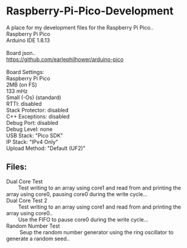 # Raspberry-Pi-Pico-Development
A place for my development files for the Raspberry Pi Pico..<br>
Raspberry Pi Pico<br>
Arduino IDE 1.8.13<br>
<br>
Board json..<br>
  https://github.com/earlephilhower/arduino-pico<br>
<br>
  Board Settings:<br>
  Raspberry Pi Pico<br>
  2MB (on FS)<br>
  133 mHz<br>
  Small (-Os) (standard)<br>
  RTTI: disabled<br>
  Stack Protector: disabled<br>
  C++ Exceptions: disabled<br>
  Debug Port: disabled<br>
  Debug Level: none<br>
  USB Stack: "Pico SDK"<br>
  IP Stack: "IPv4 Only"<br>
  Upload Method: "Default (UF2)"<br>
  
  ## Files:
 
Dual Core Test<br>
&emsp; &emsp;Test writing to an array using core1 and read from and printing the array using core0, pausing core0 during the write cycle...<br>
Dual Core Test 2<br>
&emsp; &emsp;Test writing to an array using core1 and read from and printing the array using core0..<br>
&emsp; &emsp;Use the FIFO to pause core0 during the write cycle...<br>
Random Number Test<br>
&emsp; &emsp; Seup the random number generator using the ring oscillator to generate a random seed..<br>

